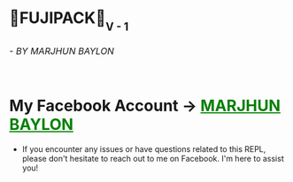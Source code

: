 <h1>🌸FUJIPACK🌸<sub><sub>V - 1</sub><sub><sub><h6>- BY MARJHUN BAYLON</h6></sub></sub></sub><br>
  My Facebook Account ->
  <a href="https://www.facebook.com/zcoded221" style="color: green;">MARJHUN BAYLON</a></h3></div>

- If you encounter any issues or have questions related to this REPL, please don't hesitate to reach out to me on Facebook. I'm here to assist you!
